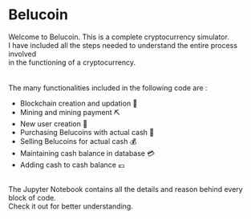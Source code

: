# Belucoin
Welcome to Belucoin. This is a complete cryptocurrency simulator.
<br>
I have included all the steps needed to understand the entire process involved <br>
        in the functioning of a cryptocurrency. <br><br>  
        The many functionalities included in the following code are :
        <ul>
        <li>Blockchain creation and updation 🔗</li> 
        <li>Mining and mining payment ⛏</li>
        <li>New user creation 🧑</li>
        <li>Purchasing Belucoins with actual cash 💸</li>
        <li>Selling Belucoins for actual cash 💰</li>
        <li>Maintaining cash balance in database 💳</li>
        <li>Adding cash to cash balance 💷</li>
        </ul>
<br>
The Jupyter Notebook contains all the details and reason behind every block of code. <br>
Check it out for better understanding.
